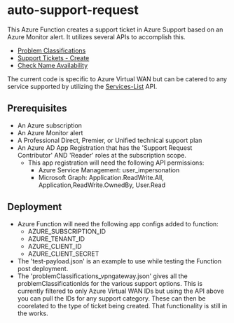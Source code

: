 # auto-support-request

This Azure Function creates a support ticket in Azure Support based on an Azure Monitor alert. It utilizes several APIs to accomplish this.
- [Problem Classifications](https://learn.microsoft.com/en-us/rest/api/support/problem-classifications/list?tabs=HTTP#gets-list-of-problemclassifications-for-a-service-for-which-a-support-ticket-can-be-created) 
- [Support Tickets - Create](https://learn.microsoft.com/en-us/rest/api/support/support-tickets/create?tabs=HTTP)
- [Check Name Availability](https://learn.microsoft.com/en-us/rest/api/support/support-tickets/check-name-availability?tabs=HTTP)

The current code is specific to Azure Virtual WAN but can be catered to any service supported by utilizing the [Services-List](https://learn.microsoft.com/en-us/rest/api/support/services/list?tabs=HTTP) API. 

## Prerequisites

- An Azure subscription
- An Azure Monitor alert
- A Professional Direct, Premier, or Unified technical support plan
- An Azure AD App Registration that has the 'Support Request Contributor' AND 'Reader' roles at the subscription scope.
    - This app registration will need the following API permissions:
        - Azure Service Management: user_impersonation
        - Microsoft Graph: Application.ReadWrite.All, Application,ReadWrite.OwnedBy, User.Read

## Deployment

- Azure Function will need the following app configs added to function:
    - AZURE_SUBSCRIPTION_ID
    - AZURE_TENANT_ID
    - AZURE_CLIENT_ID
    - AZURE_CLIENT_SECRET
- The 'test-payload.json' is an example to use while testing the Function post deployment.
- The 'problemClassifications_vpngateway.json' gives all the problemClassificationIds for the various support options. This is currently filtered to only Azure Virtual WAN IDs but using the API above you can pull the IDs for any support category. These can then be coorelated to the type of ticket being created. That functionality is still in the works.
